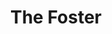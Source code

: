 ---
title: The Foster
description: An iconic style featuring both character and cheek. With its refined points and gentle lines the Foster makes for a subtle yet captivating frame.
width: 140mm
height: 46mm
net-weight: 30g
gross-weight: 79g
variants:
  - title: Dark Horn
    lens: Polarised Lenses
    lens-details: Mazzucchelli black polarised lenses
    image_path: /img/podium-hero-foster-dark-polarised.jpg
    thumbnail_path: /img/podium-thumbnail-foster-dark-polarised.jpg
    description: Dark anthracite base featuring subtle striations of pale yellow, brown, and other warm tones.
  - title: Light Horn
    lens: Polarised Lenses
    lens-details: Mazzucchelli dark brown polarised lenses
    image_path: /img/podium-hero-foster-light-polarised.jpg
    thumbnail_path: /img/podium-thumbnail-foster-light-polarised.jpg
    description: Distinctive but harmonious striations of pale yellow, brown, and other warm tones.
  - title: Yellow Horn
    lens: Polarised Lenses
    lens-details: Mazzucchelli emerald green polarised lenses
    image_path: /img/podium-hero-foster-yellow-polarised.jpg
    thumbnail_path: /img/podium-thumbnail-foster-yellow-polarised.jpg
    description: A consistent light semi-transparent yellow with the occasional tinge of rose.
  - title: Light Horn
    lens: Prescription Lenses
    lens-details: Prescription CR39 lenses with AR coating
    image_path: /img/podium-hero-foster-light-optical.jpg
    thumbnail_path: /img/podium-thumbnail-foster-light-optical.jpg
    description: Distinctive but harmonious striations of pale yellow, brown, and other warm tones.
  - title: Yellow Horn
    lens: Prescription Lenses
    lens-details: Prescription CR39 lenses with AR coating
    image_path: /img/podium-hero-foster-yellow-optical.jpg
    thumbnail_path: /img/podium-thumbnail-foster-yellow-optical.jpg
    description: A consistent light semi-transparent yellow with the occasional tinge of rose. 
---